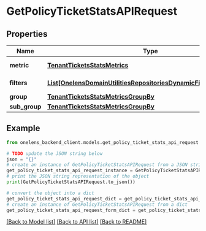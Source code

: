 # GetPolicyTicketStatsAPIRequest


## Properties

Name | Type | Description | Notes
------------ | ------------- | ------------- | -------------
**metric** | [**TenantTicketsStatsMetrics**](TenantTicketsStatsMetrics.md) | Metric to be fetched | 
**filters** | [**List[OnelensDomainUtilitiesRepositoriesDynamicFiltersFilterCriteria]**](OnelensDomainUtilitiesRepositoriesDynamicFiltersFilterCriteria.md) | Filters to be applied | 
**group** | [**TenantTicketsStatsMetricsGroupBy**](TenantTicketsStatsMetricsGroupBy.md) |  | [optional] 
**sub_group** | [**TenantTicketsStatsMetricsGroupBy**](TenantTicketsStatsMetricsGroupBy.md) |  | [optional] 

## Example

```python
from onelens_backend_client.models.get_policy_ticket_stats_api_request import GetPolicyTicketStatsAPIRequest

# TODO update the JSON string below
json = "{}"
# create an instance of GetPolicyTicketStatsAPIRequest from a JSON string
get_policy_ticket_stats_api_request_instance = GetPolicyTicketStatsAPIRequest.from_json(json)
# print the JSON string representation of the object
print(GetPolicyTicketStatsAPIRequest.to_json())

# convert the object into a dict
get_policy_ticket_stats_api_request_dict = get_policy_ticket_stats_api_request_instance.to_dict()
# create an instance of GetPolicyTicketStatsAPIRequest from a dict
get_policy_ticket_stats_api_request_form_dict = get_policy_ticket_stats_api_request.from_dict(get_policy_ticket_stats_api_request_dict)
```
[[Back to Model list]](../README.md#documentation-for-models) [[Back to API list]](../README.md#documentation-for-api-endpoints) [[Back to README]](../README.md)



